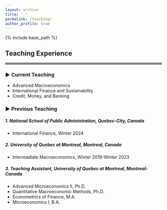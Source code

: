 ```yaml
---
layout: archive
title: " "
permalink: /teaching/
author_profile: true
---
```


{% include base_path %}
## Teaching Experience
<hr style="border-top: 5px solid #8c8b8b; width:100%;">

### ▶ Current Teaching
* Advanced Macroeconomics
* International Finance and Sustainability
* Credit, Money, and Banking


### ▶ Previous Teaching
##### 1. National School of Public Administration, Quebec-City, Canada
* International Finance, Winter 2024

##### 2. University of Quebec at Montreal, Montreal, Canada
* Intermadiate Macroeconomics, Winter 2019-Winter 2023 


##### 3. Teaching Assistant, University of Quebec at Montreal, Montreal-Canada
* Advanced Microeconomics II, Ph.D. 
* Quantitative Macroeconomic Methods, Ph.D. 
* Econometrics of Finance, M.A. 
* Microeconomics I, B.A. 

<!-- <hr style="border-top: 2px solid #8c8b8b; width:100%;"> -->

<!-- <a href="http://avoumatsodo.github.io/files/teaching_statement.pdf" target="_blank">Teaching Statement</a> -->

<!-- <a href="http://avoumatsodo.github.io/files/teaching_evaluation.pdf" target="_blank">Teaching Evaluations</a> -->







